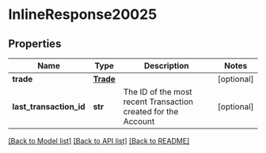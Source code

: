 # InlineResponse20025

## Properties
Name | Type | Description | Notes
------------ | ------------- | ------------- | -------------
**trade** | [**Trade**](Trade.md) |  | [optional] 
**last_transaction_id** | **str** | The ID of the most recent Transaction created for the Account | [optional] 

[[Back to Model list]](../README.md#documentation-for-models) [[Back to API list]](../README.md#documentation-for-api-endpoints) [[Back to README]](../README.md)


